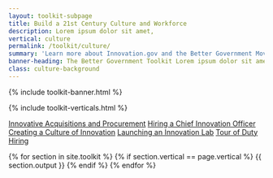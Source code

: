 ```yaml
---
layout: toolkit-subpage
title: Build a 21st Century Culture and Workforce
description: Lorem ipsum dolor sit amet,
vertical: culture
permalink: /toolkit/culture/
summary: 'Learn more about Innovation.gov and the Better Government Movement'
banner-heading: The Better Government Toolkit Lorem ipsum dolor sit amet, consectetur adipiscing. 
class: culture-background
---
```


{% include toolkit-banner.html %}


{% include toolkit-verticals.html %}

<div class="culture-background toolkit-button-group-small">
	<div class="usa-grid">
	<a class="usa-button" href="#acquisitions">Innovative Acquisitions and Procurement</a>
	<a class="usa-button" href="#CINO">Hiring a Chief Innovation Officer</a>
	<a class="usa-button" href="#innovation-culture">Creating a Culture of Innovation</a>
	<a class="usa-button" href="#innovation-lab">Launching an Innovation Lab</a>
	<a class="usa-button" href="#tour-of-duty">Tour of Duty Hiring</a>
	</div>
</div>

{% for section in site.toolkit %}
{% if section.vertical == page.vertical %}
{{ section.output }}
{% endif %}
{% endfor %}